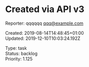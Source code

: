# Created via API v3

Reporter: qqqqqq <qqq@example.com>  

Created: 2019-08-14T14:48:45+01:00  
Updated: 2019-12-10T10:03:24.192Z

Type: task  
Status: backlog  
Priority: 1.125
